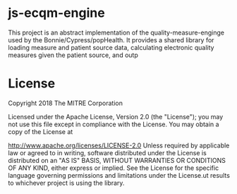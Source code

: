 # js-ecqm-engine

This project is an abstract implementation of the quality-measure-enginge used by the Bonnie/Cypress/popHealth. It provides a shared library for loading measure and patient source data, calculating electronic quality measures given the patient source, and outp

# License
Copyright 2018 The MITRE Corporation

Licensed under the Apache License, Version 2.0 (the "License"); you may not use this file except in compliance with the License. You may obtain a copy of the License at

http://www.apache.org/licenses/LICENSE-2.0
Unless required by applicable law or agreed to in writing, software distributed under the License is distributed on an "AS IS" BASIS, WITHOUT WARRANTIES OR CONDITIONS OF ANY KIND, either express or implied. See the License for the specific language governing permissions and limitations under the License.ut results to whichever project is using the library.
